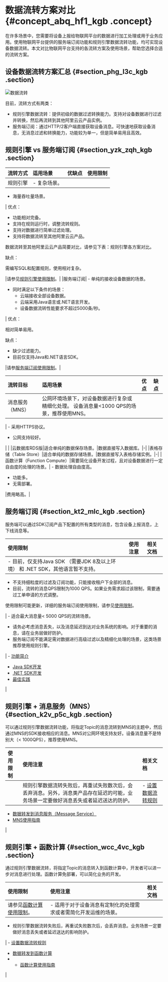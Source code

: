 # 数据流转方案对比 {#concept_abq_hf1_kgb .concept}

在许多场景中，您需要将设备上报给物联网平台的数据进行加工处理或用于业务应用。使用物联网平台提供的服务端订阅功能和规则引擎数据流转功能，均可实现设备数据流转。本文对比物联网平台支持的各流转方案及使用场景，帮助您选择合适的流转方案。

## 设备数据流转方案汇总 {#section_phg_l3c_kgb .section}

![数据流转](http://static-aliyun-doc.oss-cn-hangzhou.aliyuncs.com/assets/img/92223/156635880541231_zh-CN.png)

目前，流转方式有两类：

-   规则引擎数据流转：提供初级的数据过滤转换能力。支持对设备数据进行过滤并转换，然后再流转到其他阿里云云产品实例。
-   服务端订阅：通过HTTP/2客户端直接获取设备消息。可快速地获取设备消息，无消息过滤和转换能力，功能较为单一，但是简单易用且高效。

## 规则引擎 vs 服务端订阅 {#section_yzk_zqh_kgb .section}

|流转方式|适用场景|优缺点|使用限制|
|:---|:---|:--|:---|
|规则引擎| -   复杂场景。
-   海量吞吐量场景。

 | 优点：

 -   功能相对完备。
-   支持在规则运行时，调整流转规则。
-   支持对数据进行简单过滤处理。
-   支持将数据流转至其他阿里云云产品。

数据流转至其他阿里云云产品简要对比，请参见下表：规则引擎各方案对比。


 缺点：

 需编写SQL和配置规则，使用相对复杂。

 |请参见[规则引擎使用限制](../../../../intl.zh-CN/产品简介/使用限制.md#)。|
|服务端订阅| -   单纯的接收设备数据的场景。
-   同时满足以下条件的场景：
    -   云端接收全部设备数据。
    -   云端采用Java语言或.NET语言开发。
    -   设备数据流转性能要求不超过5000条/秒。

 | 优点：

 相对简单易用。

 缺点：

 -   缺少过滤能力。
-   目前仅支持Java和.NET语言SDK。

 |请参[服务端订阅使用限制](intl.zh-CN/用户指南/产品与设备/服务端订阅/使用限制.md#)。|

|流转目标|适用场景|优点|缺点|
|:---|:---|:-|:-|
|消息服务 （MNS）|公网环境场景下，对设备数据进行复杂或精细化处理。 设备消息量<1000 QPS的场景，推荐使用MNS。

 | -   采用HTTPS协议。
-   公网支持较好。

 | |
|云数据库RDS版|适合单纯的数据保存场景。|数据直接写入数据库。|-|
|表格存储（Table Store）|适合单纯的数据存储场景。|数据直接写入表格存储实例。|-|
|函数计算（Function Compute）|需要简化设备开发过程，且对设备数据进行一定自由度的处理的场景。| -   数据处理自由度高。
-   功能多。
-   无需部署。

 |费用略高。|

## 服务端订阅 {#section_kt2_mlc_kgb .section}

服务端可以通过SDK订阅产品下配置的所有类型的消息，包含设备上报消息，上下线消息等。

|使用限制|使用注意|相关文档|
|:---|:---|:---|
| -   目前，仅支持Java SDK （需要JDK 8及以上环境） 和 .NET SDK，其他语言暂不支持。
-   不支持细粒度的过滤及订阅功能，只能接收租户下全部的消息。
-   目前，流转的消息QPS限制为1000 QPS。如果业务需求超过该限制，需要通过工单申请的方式调整。

 使用限制可能更新，详细的服务端订阅使用限制，请参见[使用限制](intl.zh-CN/用户指南/产品与设备/服务端订阅/使用限制.md#)。

 | -   适合最大消息量< 5000 QPS的流转场景。
-   请务必考虑消息丢失，以及消息延迟到达对业务系统的影响。对于重要的消息，请在业务层做好防护。
-   服务端订阅不能满足需对数据进行高级过滤以及精细化处理的场景，这类场景推荐使用规则引擎。

 | -   [功能简介](intl.zh-CN/用户指南/产品与设备/服务端订阅/什么是服务端订阅.md#)
-   [Java SDK开发](intl.zh-CN/用户指南/产品与设备/服务端订阅/开发指南（Java）.md#)
-   [.NET SDK开发](intl.zh-CN/用户指南/产品与设备/服务端订阅/开发指南（.NET）.md#)
-   [最佳实践](../../../../intl.zh-CN/最佳实践/服务端订阅.md#)

 |

## 规则引擎 + 消息服务（MNS） {#section_k2v_p5c_kgb .section}

可以通过规则引擎数据流转功能，将指定Topic的消息流转到MNS的主题中，然后通过MNS的SDK接收相应的消息。MNS对公网环境支持友好。设备消息量不是特别大（< 1000QPS），推荐使用MNS。

|使用限制|使用注意|相关文档|
|:---|:---|:---|
| |规则引擎数据流转失败后，再重试失败数次后，会丢弃消息。另外，消息类产品存在延迟的可能，业务场景一定要做好消息丢失或者延迟送达的防护。| -   [设置数据流转规则](intl.zh-CN/用户指南/规则引擎/数据流转/设置数据流转规则.md#)
-   [数据转发到消息服务（Message Service）](intl.zh-CN/用户指南/规则引擎/数据流转使用示例/数据转发到消息服务.md#)
-   [MNS使用指南](https://www.alibabacloud.com/help/zh/product/27412.htm)

 |

## 规则引擎 + 函数计算 {#section_wcc_4vc_kgb .section}

通过规则引擎数据流转，将指定Topic的消息转入到函数计算中，开发者可以进一步对消息进行处理。函数计算免部署，可以简化业务的开发。

|使用限制|使用注意|相关文档|
|:---|:---|:---|
|请参见[函数计算使用限制](https://www.alibabacloud.com/help/zh/doc-detail/51907.htm)。| -   适用于对于设备消息有定制化的处理需求或者需简化开发运维的场景。
-   规则引擎数据流转失败后，再重试失败数次后，会丢弃消息。业务场景一定要做好消息丢失或者延迟送达的影响防护。

 | -   [设置数据流转规则](intl.zh-CN/用户指南/规则引擎/数据流转/设置数据流转规则.md#)
-   [数据转发到函数计算](intl.zh-CN/用户指南/规则引擎/数据流转使用示例/数据转发到函数计算.md#)
-   -   [函数计算使用指南](https://www.alibabacloud.com/help/zh/doc-detail/73329.htm)

 |


